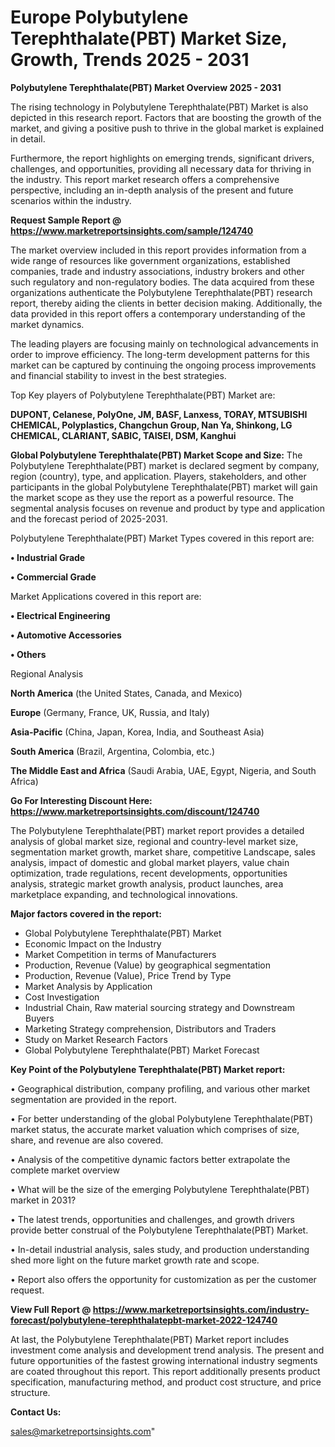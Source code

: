 # Europe Polybutylene Terephthalate(PBT) Market Size, Growth, Trends 2025 - 2031

<Strong> Polybutylene Terephthalate(PBT) Market Overview 2025 - 2031</strong>

The rising technology in Polybutylene Terephthalate(PBT) Market is also depicted in this research report. Factors that are boosting the growth of the market, and giving a positive push to thrive in the global market is explained in detail.

Furthermore, the report highlights on emerging trends, significant drivers, challenges, and opportunities, providing all necessary data for thriving in the industry. This report market research offers a comprehensive perspective, including an in-depth analysis of the present and future scenarios within the industry.

<strong>Request Sample Report @ <a href=https://www.marketreportsinsights.com/sample/124740>https://www.marketreportsinsights.com/sample/124740</a></strong>

The market overview included in this report provides information from a wide range of resources like government organizations, established companies, trade and industry associations, industry brokers and other such regulatory and non-regulatory bodies. The data acquired from these organizations authenticate the Polybutylene Terephthalate(PBT) research report, thereby aiding the clients in better decision making. Additionally, the data provided in this report offers a contemporary understanding of the market dynamics.

The leading players are focusing mainly on technological advancements in order to improve efficiency. The long-term development patterns for this market can be captured by continuing the ongoing process improvements and financial stability to invest in the best strategies.

Top Key players of Polybutylene Terephthalate(PBT) Market are:

<strong>DUPONT, Celanese, PolyOne, JM, BASF, Lanxess, TORAY, MTSUBISHI CHEMICAL, Polyplastics, Changchun Group, Nan Ya, Shinkong, LG CHEMICAL, CLARIANT, SABIC, TAISEI, DSM, Kanghui</strong>

<strong><b>Global Polybutylene Terephthalate(PBT) Market Scope and Size:</b></strong>
The Polybutylene Terephthalate(PBT) market is declared segment by company, region (country), type, and application. Players, stakeholders, and other participants in the global Polybutylene Terephthalate(PBT) market will gain the market scope as they use the report as a powerful resource. The segmental analysis focuses on revenue and product by type and application and the forecast period of 2025-2031.

Polybutylene Terephthalate(PBT) Market Types covered in this report are:

<strong>• Industrial Grade

• Commercial Grade</strong>

Market Applications covered in this report are:

<strong>• Electrical Engineering

• Automotive Accessories

• Others</strong> 

Regional Analysis

<strong>North America</strong> (the United States, Canada, and Mexico)

<strong>Europe</strong> (Germany, France, UK, Russia, and Italy)

<strong>Asia-Pacific</strong> (China, Japan, Korea, India, and Southeast Asia)

<strong>South America</strong> (Brazil, Argentina, Colombia, etc.)

<strong>The Middle East and Africa</strong> (Saudi Arabia, UAE, Egypt, Nigeria, and South Africa)

<strong>Go For Interesting Discount Here: <a href=https://www.marketreportsinsights.com/discount/124740>https://www.marketreportsinsights.com/discount/124740</a></strong>

The Polybutylene Terephthalate(PBT) market report provides a detailed analysis of global market size, regional and country-level market size, segmentation market growth, market share, competitive Landscape, sales analysis, impact of domestic and global market players, value chain optimization, trade regulations, recent developments, opportunities analysis, strategic market growth analysis, product launches, area marketplace expanding, and technological innovations.

<strong><b>Major factors covered in the report:</b></strong>
<ul>
  <li>Global Polybutylene Terephthalate(PBT) Market </li>
  <li>Economic Impact on the Industry</li>
  <li>Market Competition in terms of Manufacturers</li>
  <li>Production, Revenue (Value) by geographical segmentation</li>
  <li>Production, Revenue (Value), Price Trend by Type</li>
  <li>Market Analysis by Application</li>
  <li>Cost Investigation</li>
  <li>Industrial Chain, Raw material sourcing strategy and Downstream Buyers</li>
  <li>Marketing Strategy comprehension, Distributors and Traders</li>
  <li>Study on Market Research Factors</li>
  <li>Global Polybutylene Terephthalate(PBT) Market Forecast</li>
</ul>

<strong><b>Key Point of the Polybutylene Terephthalate(PBT) Market report:</b></strong>

• Geographical distribution, company profiling, and various other market segmentation are provided in the report.

• For better understanding of the global Polybutylene Terephthalate(PBT) market status, the accurate market valuation which comprises of size, share, and revenue are also covered.

• Analysis of the competitive dynamic factors better extrapolate the complete market overview

• What will be the size of the emerging Polybutylene Terephthalate(PBT) market in 2031?

• The latest trends, opportunities and challenges, and growth drivers provide better construal of the Polybutylene Terephthalate(PBT) Market.

• In-detail industrial analysis, sales study, and production understanding shed more light on the future market growth rate and scope.

• Report also offers the opportunity for customization as per the customer request.

<strong><b>View Full Report @ <a href=https://www.marketreportsinsights.com/industry-forecast/polybutylene-terephthalatepbt-market-2022-124740>https://www.marketreportsinsights.com/industry-forecast/polybutylene-terephthalatepbt-market-2022-124740</a></b></strong>


At last, the Polybutylene Terephthalate(PBT) Market report includes investment come analysis and development trend analysis. The present and future opportunities of the fastest growing international industry segments are coated throughout this report. This report additionally presents product specification, manufacturing method, and product cost structure, and price structure.

<strong>Contact Us:</strong>

sales@marketreportsinsights.com"
